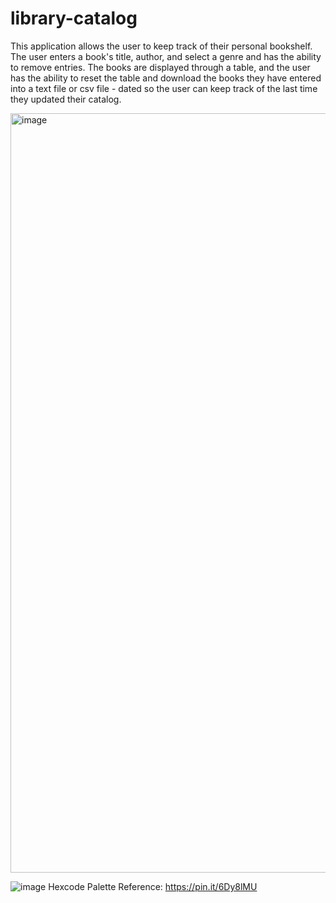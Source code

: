 # library-catalog
<p> This application allows the user to keep track of their personal bookshelf. The user enters a book's title, author, and select a genre and has the ability to remove entries. The books are displayed through a table, and the user has the ability to reset the table and download the books they have entered into a text file or csv file - dated so the user can keep track of the last time they updated their catalog.  </p>

<img width="1215" alt="image" src="https://github.com/graffec/library-catalog/assets/91170697/867e578c-5424-4ab8-8558-bcfd443c4e58">

![image](https://github.com/graffec/library-catalog/assets/91170697/8d8ff489-85b8-4726-bbbc-8b110c9ea543)
Hexcode Palette Reference: https://pin.it/6Dy8lMU


